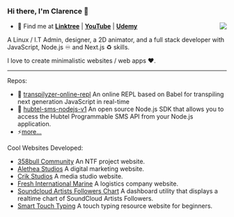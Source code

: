 ### Hi there, I'm Clarence 👋

<img align="right" src="https://github-readme-stats.vercel.app/api?username=clarnx&title_color=1fff0f&text_color=fff&icon_color=1fff0f&bg_color=000&hide_title=true&show_icons=true" />

- 🍭 Find me at [**Linktree**](https://linktr.ee/devdigest) | [**YouTube**](https://www.youtube.com/channel/UCrJuJ4Z9J-FuzYf4TyMOg7w) | [**Udemy**](https://www.udemy.com/user/devdigest/)

A Linux / I.T Admin, designer, a 2D animator, and a full stack developer with JavaScript, Node.js ♾ and Next.js ♻️ skills.

I love to create minimalistic websites / web apps ❤️.

---

Repos:

- 💽 [transpilyzer-online-repl](https://github.com/clarnx/transpilyzer-online-repl) An online REPL based on Babel for transpiling next generation JavaScript in real-time
- 🔋 [hubtel-sms-nodejs-v1](https://github.com/clarnx/hubtel-sms-nodejs-v1) An open source Node.js SDK that allows you to access the Hubtel Programmable SMS API from your Node.js application.
- ⚡[more...](https://github.com/clarnx?tab=repositories)

Cool Websites Developed:

- [358bull Community](https://358bullcommunity.netlify.app/) An NTF project website.
- [Alethea Studios](https://www.aletheastudios.com/) A digital marketing website.
- [Crik Studios](https://crikstudios.com/) A media studio website.
- [Fresh International Marine](https://www.freshinternationalmarine.com/) A logistics company website.
- [Soundcloud Artists Followers Chart](https://chart.orientanalytics.com/) A dashboard utility that displays a realtime chart of SoundCloud Artists Followers.
- [Smart Touch Typing](https://www.smarttouchtyping.com/) A touch typing resource website for beginners.
